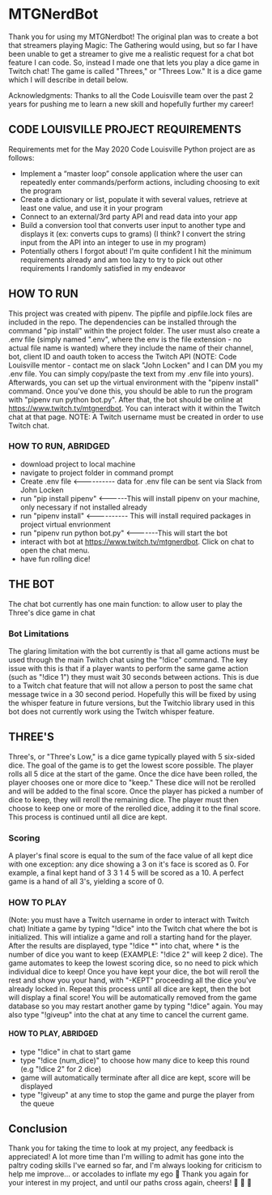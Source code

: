 # MTGNerdBot

Thank you for using my MTGNerdbot! The original plan was to create a bot that streamers playing Magic: The Gathering would using, but so far I have been unable to get a streamer to give me a realistic request for a chat bot feature I can code. So, instead I made one that lets you play a dice game in Twitch chat! The game is called "Threes," or "Threes Low." It is a dice game which I will describe in detail below.


Acknowledgments: Thanks to all the Code Louisville team over the past 2 years for pushing me to learn a new skill and hopefully further my career!




## CODE LOUISVILLE PROJECT REQUIREMENTS

Requirements met for the May 2020 Code Louisville Python project are as follows:

*  Implement a “master loop” console application where the user can repeatedly enter commands/perform actions, including choosing to exit the program
*  Create a dictionary or list, populate it with several values, retrieve at least one value, and use it in your program
*  Connect to an external/3rd party API and read data into your app
*  Build a conversion tool that converts user input to another type and displays it (ex: converts cups to grams) (I think? I convert the string input from the API into an integer to use in my program)
*  Potentially others I forgot about! I'm quite confident I hit the minimum requirements already and am too lazy to try to pick out other requirements I randomly satisfied in my endeavor




## HOW TO RUN

This project was created with pipenv. The pipfile and pipfile.lock files are included in the repo. The dependencies can be installed through the command "pip install" within the project folder. The user must also create a .env file (simply named ".env", where the env is the file extension - no actual file name is wanted) where they include the name of their channel, bot, client ID and oauth token to access the Twitch API (NOTE: Code Louisville mentor -  contact me on slack "John Locken" and I can DM you my .env file. You can simply copy/paste the text from my .env file into yours). Afterwards, you can set up the virtual environment with the "pipenv install" command. Once you've done this, you should be able to run the program with "pipenv run python bot.py". After that, the bot should be online at https://www.twitch.tv/mtgnerdbot. You can interact with it within the Twitch chat at that page. NOTE: A Twitch username must be created in order to use Twitch chat.


### HOW TO RUN, ABRIDGED

* download project to local machine
* navigate to project folder in command prompt
* Create .env file <---------- data for .env file can be sent via Slack from John Locken
* run "pip install pipenv" <------This will install pipenv on your machine, only necessary if not installed already
* run "pipenv install" <---------- This will install required packages in project virtual envrionment
* run "pipenv run python bot.py" <-------This will start the bot
* interact with bot at https://www.twitch.tv/mtgnerdbot. Click on chat to open the chat menu.
* have fun rolling dice!




## THE BOT

The chat bot currently has one main function: to allow user to play the Three's dice game in chat


### Bot Limitations

The glaring limitation with the bot currently is that all game actions must be used through the main Twitch chat using the "!dice" command. The key issue with this is that if a player wants to perform the same game action (such as "!dice 1") they must wait 30 seconds between actions. This is due to a Twitch chat feature that will not allow a person to post the same chat message twice in a 30 second period. Hopefully this will be fixed by using the whisper feature in future versions, but the Twitchio library used in this bot does not currently work using the Twitch whisper feature.





## THREE'S

Three's, or "Three's Low," is a dice game typically played with 5 six-sided dice. The goal of the game is to get the lowest score possible. The player rolls all 5 dice at the start of the game. Once the dice have been rolled, the player chooses one or more dice to "keep." These dice will not be rerolled and will be added to the final score. Once the player has picked a number of dice to keep, they will reroll the remaining dice. The player must then choose to keep one or more of the rerolled dice, adding it to the final score. This process is continued until all dice are kept.

### Scoring

A player's final score is equal to the sum of the face value of all kept dice with one exception: any dice showing a 3 on it's face is scored as 0. For example, a final kept hand of 3 3 1 4 5 will be scored as a 10. A perfect game is a hand of all 3's, yielding a score of 0.




### HOW TO PLAY

(Note: you must have a Twitch username in order to interact with Twitch chat) Initiate a game by typing "!dice" into the Twitch chat where the bot is initialized. This will intialize a game and roll a starting hand for the player. After the results are displayed, type "!dice *" into chat, where * is the number of dice you want to keep (EXAMPLE: "!dice 2" will keep 2 dice). The game automates to keep the lowest scoring dice, so no need to pick which individual dice to keep! Once you have kept your dice, the bot will reroll the rest and show you your hand, with "-KEPT" proceeding all the dice you've already locked in. Repeat this process until all dice are kept, then the bot will display a final score! You will be automatically removed from the game database so you may restart another game by typing "!dice" again. You may also type "!giveup" into the chat at any time to cancel the current game.

#### HOW TO PLAY, ABRIDGED

* type "!dice" in chat to start game
* type "!dice (num_dice)" to choose how many dice to keep this round (e.g "!dice 2" for 2 dice)
* game will automatically terminate after all dice are kept, score will be displayed
* type "!giveup" at any time to stop the game and purge the player from the queue



## Conclusion

Thank you for taking the time to look at my project, any feedback is appreciated! A lot more time than I'm willing to admit has gone into the paltry coding skills I've earned so far, and I'm always looking for criticism to help me improve... or accolades to inflate my ego :smiling_face_with_three_hearts: Thank you again for your interest in my project, and until our paths cross again, cheers! :beers: :beers: :beers: